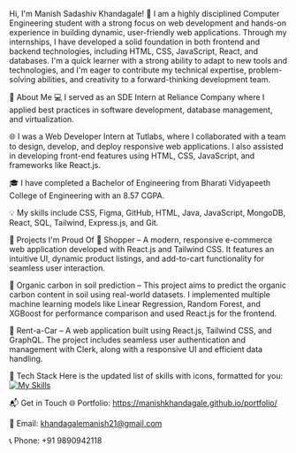 Hi, I'm Manish Sadashiv Khandagale! 👋
I am a highly disciplined Computer Engineering student with a strong focus on web development and hands-on experience in building dynamic, user-friendly web applications. Through my internships, I have developed a solid foundation in both frontend and backend technologies, including HTML, CSS, JavaScript, React, and databases. I'm a quick learner with a strong ability to adapt to new tools and technologies, and I'm eager to contribute my technical expertise, problem-solving abilities, and creativity to a forward-thinking development team.



🚀 About Me
💻 I served as an SDE Intern at Reliance Company where I applied best practices in software development, database management, and virtualization.

🌐 I was a Web Developer Intern at Tutlabs, where I collaborated with a team to design, develop, and deploy responsive web applications. I also assisted in developing front-end features using HTML, CSS, JavaScript, and frameworks like React.js.

🎓 I have completed a Bachelor of Engineering from Bharati Vidyapeeth College of Engineering with an 8.57 CGPA.

💡 My skills include CSS, Figma, GitHub, HTML, Java, JavaScript, MongoDB, React, SQL, Tailwind, Express.js, and Git.

🧠 Projects I'm Proud Of
🛒 Shopper – A modern, responsive e-commerce web application developed with React.js and Tailwind CSS. It features an intuitive UI, dynamic product listings, and add-to-cart functionality for seamless user interaction.

🌱 Organic carbon in soil prediction – This project aims to predict the organic carbon content in soil using real-world datasets. I implemented multiple machine learning models like Linear Regression, Random Forest, and XGBoost for performance comparison and used React.js for the frontend.

🚗 Rent-a-Car – A web application built using React.js, Tailwind CSS, and GraphQL. The project includes seamless user authentication and management with Clerk, along with a responsive UI and efficient data handling.

💼 Tech Stack
Here is the updated list of skills with icons, formatted for you:
[![My Skills](https://skillicons.dev/icons?i=css,figma,github,html,java,js,mongodb,react,sql,tailwind,express,git)](https://skillicons.dev)

📬 Get in Touch
🌐 Portfolio: https://manishkhandagale.github.io/portfolio/ 

📧 Email: khandagalemanish21@gmail.com 

📞 Phone: +91 9890942118 
